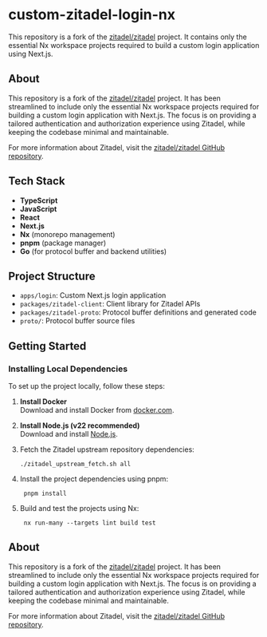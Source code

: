 # custom-zitadel-login-nx

This repository is a fork of the [zitadel/zitadel](https://github.com/zitadel/zitadel) project. It contains only the essential Nx workspace projects required to build a custom login application using Next.js.

## About

This repository is a fork of the [zitadel/zitadel](https://github.com/zitadel/zitadel) project. It has been streamlined to include only the essential Nx workspace projects required for building a custom login application with Next.js. The focus is on providing a tailored authentication and authorization experience using Zitadel, while keeping the codebase minimal and maintainable.

For more information about Zitadel, visit the [zitadel/zitadel GitHub repository](https://github.com/zitadel/zitadel).


## Tech Stack

- **TypeScript**
- **JavaScript**
- **React**
- **Next.js**
- **Nx** (monorepo management)
- **pnpm** (package manager)
- **Go** (for protocol buffer and backend utilities)

## Project Structure

- `apps/login`: Custom Next.js login application
- `packages/zitadel-client`: Client library for Zitadel APIs
- `packages/zitadel-proto`: Protocol buffer definitions and generated code
- `proto/`: Protocol buffer source files

## Getting Started

### Installing Local Dependencies

To set up the project locally, follow these steps:

1. **Install Docker**  
   Download and install Docker from [docker.com](https://www.docker.com/products/docker-desktop/).

2. **Install Node.js (v22 recommended)**  
   Download and install [Node.js](https://nodejs.org/).

3. Fetch the Zitadel upstream repository dependencies:

   ```shell
   ./zitadel_upstream_fetch.sh all
   ```

4. Install the project dependencies using pnpm:

   ```shell
    pnpm install
    ```
   
5. Build and test the projects using Nx:

   ```shell
    nx run-many --targets lint build test
    ```

## About

This repository is a fork of the [zitadel/zitadel](https://github.com/zitadel/zitadel) project. It has been streamlined to include only the essential Nx workspace projects required for building a custom login application with Next.js. The focus is on providing a tailored authentication and authorization experience using Zitadel, while keeping the codebase minimal and maintainable.

For more information about Zitadel, visit the [zitadel/zitadel GitHub repository](https://github.com/zitadel/zitadel).